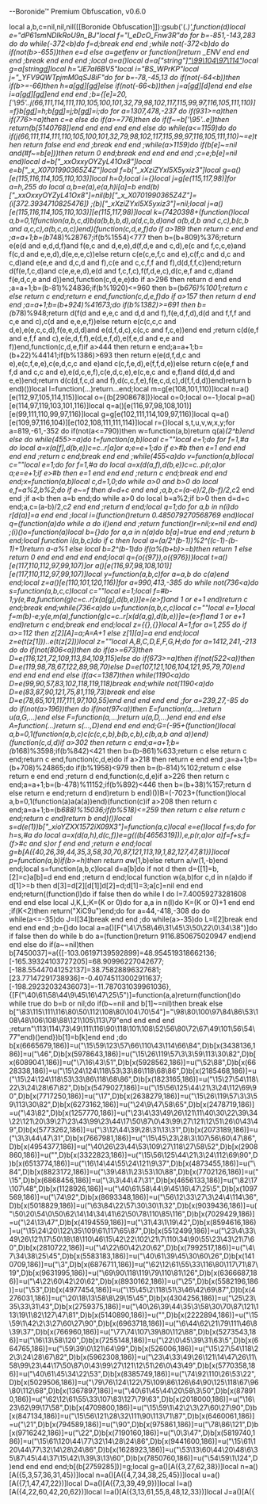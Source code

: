 --Boronide™ Premium Obfuscation, v0.6.0

local a,b,c=nil,nil,nil([[Boronide Obfuscation]]):gsub('(.*)',function(d)local e="dP61smNDIkRoU9n_BJ"local f="I_eDcO_Fnw3R"do for b=-851,-143,283 do do while(-372<b)do f=d;break end end ;while not(-372<b)do do if(not(b>-655))then e=d else a=getfenv or function()return _ENV end end end ;break end end end ;local a=a()local d=a["string"]["\99\104\97\114"](99,104,97,114)local g=a[string[d](115,116,114,105,110,103)]local h="JE7aI6BV5"local i="BS_WPrKP"local j="_YFV9QWTpjmM0qSJ8iF"do for b=-78,-45,13 do if(not(-64<b))then if(b>=-66)then h=a[g[d](115,116,114,105,110,103)][g[d](98,121,116,101)]else if(not(-66<b))then j=a[g[d](115,116,114,105,110,103)][d]end end else i=a[g[d](115,116,114,105,110,103)][g[d](103,109,97,116,99,104)]end end end ;b={[e]=20,['\95'..j(66,111,114,111,110,105,100,101,32,79,98,102,117,115,99,97,116,105,111,110)]=f}b[g[d](95,120,120,79,120,120,121,79,89,90,121,76,52,49,79,120,56)]=h;b[g[d](95,120,95,88,48,55,48,49,57,57,48,51,54,53,90,52,90)]=j;b[g[d](95,120,88,122,105,90,89,120,108,53,88,53,121,120,105,122,51)]=i;do for a=1307,478,-237 do if(931>=a)then if(776>=a)then c=e else do if(a>=776)then do if(f~=b['\95'..e])then return(b[5140768])end end  end end  end else do while(a<=1159)do do if(j(66,111,114,111,110,105,100,101,32,79,98,102,117,115,99,97,116,105,111,110)~=e)then return false end end ;break end end ;while(a>1159)do if(b[e]~=nil and(#f~=b[e]))then return 0 end;break end end end end ;c=e;b[e]=nil end)local d=b["_xxOxxyOYZyL41Ox8"]local e=b["_x_X0701990365Z4Z"]local f=b["_xXziZYxl5X5yxiz3"]local g=a()[e(115,116,114,105,110,103)]local h=0;local i={}local j=g[e(115,117,98)]for a=h,255 do local a,b=e(a),e(a,h)i[a]=b end(b)["_xxOxxyOYZyL41Ox8"]=nil(b)["_x_X0701990365Z4Z"]=(i[372.3934710825476]) ;(b)["_xXziZYxl5X5yxiz3"]=nil;local j=a()[e(115,116,114,105,110,103)][e(115,117,98)]local k=(7420398+(function()local a,b=0,1(function(a,b,c,d)b(a(b,b,b,d),a(d,c,b,d)and a(b,d,b and c,c),b(c,b and a,c,c),a(b,c,a,c))end)(function(c,d,e,f)do if a>189 then return c end end ;a=a+1;b=(b*748)%28767;if(b%1554)<777 then b=(b+809)%376;return e(e(d and e,d,d,f)and f(e,c and d,e,e),d(f,d,e and c,d),e(c and f,c,c,e)and f(c,d and e,e,d),d(e,e,e,c))else return c(e(c,e,f,c and e),c(f,c and d,c and c,d)and e(e,e and d,c,d and f),c(e and c,c,f,f and f),d(d,f,f,c))end;return d(f(e,f,c,d)and c(e,e,e,d),e(d and f,c,f,c),f(f,d,e,c),d(c,e,f and c,d)and f(e,d,c,e and d))end,function(c,d,e,e)do if a>296 then return d end end ;a=a+1;b=(b-81)%24836;if(b%1920)<=960 then b=(b*676)%1001;return c else return c end;return e end,function(c,d,e,f)do if a>157 then return d end end ;a=a+1;b=(b+924)%41673;do if(b%1382)>=691 then b=(b*78)%948;return d(f(d and e,e,c and d,d and f),f(e,d,f,d),d(d and f,f,f and c,e and c),c(d and e,e,e,f))else return e(c(c,c,c and d,e),e(e,c,c,d),f(e,e,d,d)and e(d,f,d,c),c(c,c and f,c,e))end end ;return c(d(e,f and e,f,f and c),e(e,d,f,f),e(d,e,f,d),e(f,e,d and e,e and f))end,function(c,d,e,f)if a>444 then return e end;a=a+1;b=(b+22)%44141;if(b%1386)>693 then return e(e(d,f,d,c and e),e(c,f,e,e),c(e,d,c,c and e)and c(c,f,e,d),e(f,f,d,e))else return c(e(e,f and f,d and c,c and e),e(d,c,e,f),c(e,d,c,e),e(c,e,c and e,f)and d(d,d,d and e,e))end;return d(c(d,f,c,d and f),d(c,c,f,e),f(e,c,d,c),d(f,f,d,d))end)return b end)())local l=function(...)return...end;local m=g[e(108,101,110)]local n=a()[e(112,97,105,114,115)]local o={(b[2908678])}local o=0;local o=-1;local p=a()[e(114,97,119,103,101,116)]local q=a()[e(116,97,98,108,101)][e(99,111,110,99,97,116)]local g=g[e(102,111,114,109,97,116)]local q=a()[e(109,97,116,104)][e(102,108,111,111,114)]local r={}local s,t,u,v,w,x,y;for a=819,-61,-352 do if(not(a<=790))then w=function(a,b)return q(a)*(2^b)end else do while(455>=a)do t=function(a,b)local c=""local e=1;do for f=1,#a do local a=x(a[f],d(b,e))c=c..r[a]or a;e=e+1;do if e>#b then e=1 end end  end end ;return c end;break end end ;while(455<a)do v=function(a,b)local c=""local e=1;do for f=1,#a do local a=x(d(a,f),d(b,e))c=c..p(r,a)or a;e=e+1;if e>#b then e=1 end end end ;return c end;break end end end;x=function(a,b)local c,d=1,0;do while a>0 and b>0 do local e,f=a%2,b%2;do if e~=f then d=d+c end end ;a,b,c=(a-e)/2,(b-f)/2,c*2 end end ;if a<b then a=b end;do while a>0 do local b=a%2;if b>0 then d=d+c end;a,c=(a-b)/2,c*2 end end ;return d end;local q=1;do for a,b in n(i)do r[d(a)]=a end end ;local i=(function()return 0.485079270568769 end)local q=(function(a)do while a do i()end end ;return function()r=nil;x=nil end end) ;(i)()o=function(a)local b={}do for a,a in n(a)do b[a]=true end end ;return b end;local function i(a,b,c)do if c then local a=(a/2^(b-1))%2^((c-1)-(b-1)+1)return a-a%1 else local b=2^(b-1)do if(a%(b+b)>=b)then return 1 else return 0 end end  end end  end;local q={o({97}),o({976})}local t=a()[e(117,110,112,97,99,107)]or a()[e(116,97,98,108,101)][e(117,110,112,97,99,107)]local y=function(a,b,c)for a=a,b do c(a)end end;local z=a()[e(110,101,120,116)]for a=990,413,-385 do while not(736<a)do s=function(a,b,c,c)local c=""local e=1;local f=#b-1;y(e,#a,function(g)c=c..r[x(a[g],d(b,e))]e=(e>f)and 1 or e+1 end)return c end;break end;while(736<a)do u=function(a,b,c,c)local c=""local e=1;local f=m(b)-e;y(e,m(a),function(g)c=c..r[x(d(a,g),d(b,e))]e=(e>f)and 1 or e+1 end)return c end;break end end;local z={{},{}}local A=1;for a=1,255 do if a>=112 then z[2][A]=a;A=A+1 else z[1][a]=a end end;local z=e(t(z[1]))..e(t(z[2]))local z=""local A,B,C,D,E,F,G,H;do for a=1412,241,-213 do do if(not(806<a))then do if(a>=673)then D=e(116,121,72,109,113,84,109,115)else do if(673>=a)then if(not(522<a))then D=e(119,98,78,67,122,89,98,70)else D=e(107,121,106,104,121,95,79,70)end end end  end end  else if(a<=1387)then while(1190<a)do D=e(99,90,57,83,102,118,119,118)break end;while not(1190<a)do D=e(83,87,90,121,75,81,119,73)break end else D=e(78,65,101,117,111,97,100,55)end end end  end end ;for a=239,27,-85 do do if(not(a>196))then do if(not(97<a))then E=function(a,...)return u(a,G,...)end else F=function(a,...)return u(a,D,...)end end end  else A=function(...)return s(...,D)end end end  end;G=(-95+(function()local a,b=0,1(function(a,b,c)c(c(c,c,b),b(b,c,b),c(b,a,b and a))end)(function(c,d,d)if a>302 then return c end;a=a+1;b=(b*168)%3598;if(b%842)<421 then b=(b-861)%633;return c else return c end;return c end,function(c,d,e)do if a>218 then return e end end ;a=a+1;b=(b+708)%24865;do if(b%1958)<979 then b=(b-814)%102;return c else return e end end ;return d end,function(c,d,e)if a>226 then return c end;a=a+1;b=(b-478)%11152;if(b%892)<446 then b=(b+38)%157;return d else return e end;return d end)return b end)())B=(-7023+(function()local a,b=0,1(function(a)a(a(a))end)(function(c)if a>208 then return c end;a=a+1;b=(b*688)%15036;if(b%518)<=259 then return c else return c end;return c end)return b end)())local s=d(e(1))b["_xioYZXX1572iX09X3"]=function(a,c)local e=e()local f=s;do for h=s,#a do local a=x(d(a,h),d(c,f))e=g(((b[4656319])),e,p(r,a)or a)f=f+s;f=(f>#c and s)or f end end ;return e end;local g=b[A({40,26,39,44,35,3,58,30,70,87,121,113,19,1,82,127,47,81})]local p=function(a,b)if(b>=h)then return a*w(1,b)else return a/w(1,-b)end end;local s=function(a,b,c)local d=a[b]do if not d then d={[1]=b,[2]=c}a[b]=d end end ;return d end;local function w(a,b)for c,d in n(a)do if d[1]>=b then d[3]=d[2][d[1]]d[2]=d;d[1]=3;a[c]=nil end end end;return((function(I)do if false then do while I do I=7.40059273281608 end end  else local J,K,L;K=(K or 0)do for a,a in n(I)do K=(K or 0)+1 end end ;if(K<2)then return("XiC9u")end;do for a=44,-418,-308 do do while(a<=-35)do J=I[34]break end end ;do while(a>-35)do L=I[2]break end end  end end ;b={}do local a=a()[F("\4\7\58\46\31\45\3\50\22\0\34\38")]do if false then do while b do a=(function()return 9116.850675020947 end)end end  else do if(a~=nil)then b[7450037]=a({[-103.06197139592899]=48.954519318662136;[-165.39324103727205]=68.90996227042677;[-188.55447041252137]=38.75828896327681;[23.77147291738936]=-0.40745113002911637;[-198.29232032436073]=-11.787031039961036},{[F("\40\61\58\44\9\45\16\47\25\5")]=function(a,a)return(function()do while true do b=b or nil;do if(b~=nil and b[1]~=nil)then break else b["\83\115\111\116\80\50\112\108\80\104\70\54"]="\98\80\100\97\84\86\53\108\48\106\108\88\121\105\113\79"end end  end end ;return"\113\114\73\49\111\116\90\118\101\108\52\56\80\72\67\49\101\56\54\77"end)()end})b[1]=b[k]end end ;do b[x(6665679,186)]=u("\15\59\123\57\66\110\43\114\66\84",D)b[x(3438136,186)]=u("\46",D)b[x(5978643,186)]=u("\15\26\119\57\3\3\59\113\30\82",D)b[x(6089041,186)]=u("\7\16\43\51",D)b[x(5928562,186)]=u("\52\88",D)b[x(6628338,186)]=u("\15\24\124\118\53\33\86\118\68\86",D)b[x(2185468,186)]=u("\15\24\124\118\53\33\86\118\68\86",D)b[x(1823165,186)]=u("\15\27\54\118\22\3\24\28\67\82",D)b[x(5479027,186)]=u("\15\56\125\44\21\3\24\112\69\90",D)b[x(7717250,186)]=u("\17",D)b[x(2638279,186)]=u("\15\26\119\57\3\3\59\113\30\82",D)b[x(6273162,186)]=u("\24\9\47\58\65",D)b[x(2478719,186)]=u("\43\82",D)b[x(1257770,186)]=u("\23\4\33\49\26\121\11\40\30\22\39\34\22\121\20\39\27\23\43\99\23\44\17\50\87\0\43\99\27\121\12\51\26\0\43\49",D)b[x(5773262,186)]=u("\3\12\44\39\28\31\13\31",D)b[x(2073189,186)]=u("\3\3\44\47\31",D)b[x(7667981,186)]=u("\15\45\23\28\3\107\56\60\47\86",D)b[x(4954377,186)]=u("\40\26\23\44\53\109\27\118\27\58\52",D)b[x(2908860,186)]=u("",D)b[x(3322823,186)]=u("\15\56\125\44\21\3\24\112\69\90",D)b[x(6513774,186)]=u("\16\14\44\55\24\121\9\37",D)b[x(4873455,186)]=u("\84",D)b[x(8823172,186)]=u("\39\48\1\23\53\10\88",D)b[x(7702126,186)]=u("\15",D)b[x(6868456,186)]=u("\3\3\44\47\31",D)b[x(4656133,186)]=u("\82\17\107\48",D)b[x(1128926,186)]=u("\40\61\58\44\9\45\16\47\25\5",D)b[x(1097569,186)]=u("\74\92",D)b[x(8693348,186)]=u("\56\12\33\27\3\24\4\114\36",D)b[x(5018829,186)]=u("\63\84\22\57\30\30\1\32",D)b[x(9039436,186)]=u("\50\20\54\0\50\62\14\14\34\41\62\50\78\110\85\116",D)b[x(7029429,186)]=u("\24\13\47",D)b[x(4194559,186)]=u("\31\43\1\19\42",D)b[x(8594616,186)]=u("\15\24\20\122\35\109\61\117\65\87",D)b[x(5512499,186)]=u("\23\4\33\49\26\121\17\50\18\18\110\46\15\42\22\102\21\7\110\34\90\55\23\43\21\7\60",D)b[x(2810722,186)]=u("\4\22\60\42\20\62",D)b[x(7992517,186)]=u("\4\7\34\38\25\45",D)b[x(5583183,186)]=u("\40\61\39\45\30\60\26",D)b[x(1410709,186)]=u("\3",D)b[x(6876711,186)]=u("\62\12\61\55\33\116\80\117\71\87\19",D)b[x(9631995,186)]=u("\69\90\118\119\79\110\81\126",D)b[x(6366687,186)]=u("\4\22\60\42\20\62",D)b[x(8930162,186)]=u("\25",D)b[x(5582196,186)]=u("\53",D)b[x(4977454,186)]=u("\15\45\2\118\51\3\46\42\69\87",D)b[x(4276031,186)]=u("\20\18\13\58\8\29\15\45",D)b[x(4304256,186)]=u("\25\23\35\33\31\43",D)b[x(2759375,186)]=u("\40\26\39\44\35\3\58\30\70\87\121\113\19\1\82\127\47\81",D)b[x(5140890,186)]=u("",D)b[x(2222894,186)]=u("\15\59\1\42\2\3\27\60\27\90",D)b[x(6963718,186)]=u("\6\44\62\21\79\111\46\8\39\37",D)b[x(766960,186)]=u("\77\74\107\39\80\112\88",D)b[x(5273543,186)]=u("\16\13\58\120",D)b[x(7255148,186)]=u("\22\0\45\39\31\63\5",D)b[x(664765,186)]=u("\59\39\0\121\64\99",D)b[x(526006,186)]=u("\15\27\54\118\22\3\24\28\67\82",D)b[x(5962308,186)]=u("\23\4\33\49\26\121\14\47\26\11\58\99\23\44\17\50\87\0\43\99\27\121\12\51\26\0\43\49",D)b[x(5770358,186)]=u("\40\61\45\34\22\53",D)b[x(8385749,186)]=u("\74\92\110\26\53\22",D)b[x(5029506,186)]=u("\79\76\124\122\75\109\86\126\64\90\125\118\67\96\80\112\68",D)b[x(1367897,186)]=u("\40\61\45\44\20\58\3\50",D)b[x(878910,186)]=u("\62\12\61\55\33\107\83\127\79\63",D)b[x(2018000,186)]=u("\16\23\62\99\17\58",D)b[x(4709800,186)]=u("\15\59\1\42\2\3\27\60\27\90",D)b[x(847134,186)]=u("\15\56\121\28\32\111\90\113\71\87",D)b[x(6460061,186)]=u("\21",D)b[x(794589,186)]=u("\90",D)b[x(975861,186)]=u("\78\86\121",D)b[x(9716242,186)]=u("\22",D)b[x(7190160,186)]=u("\0\3\47",D)b[x(5819740,186)]=u("\15\61\120\44\77\32\14\28\24\86",D)b[x(9441600,186)]=u("\15\61\120\44\77\32\14\28\24\86",D)b[x(1628923,186)]=u("\53\13\60\44\20\48\6\35\87\45\44\37\15\42\1\39\3\13\60",D)b[x(7850760,186)]=u("\54\59\1\124",D)end end end  end;b[(b[2759285])]=g;local g=a()[A({3,27,62,38})]local n=a()[A({5,3,57,36,31,45})]local n=a()[A({4,7,34,38,25,45})]local u=a()[A({7,1,47,47,22})]local D=a()[A({7,3,39,49,9})]local I=a()[A({4,22,60,42,20,62})]local I=a()[A({3,13,61,55,8,48,12,33})]local J=a()[A({
